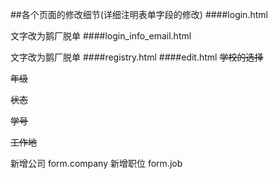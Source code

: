 ##各个页面的修改细节(详细注明表单字段的修改)
####login.html

文字改为鹅厂脱单
####login_info_email.html

文字改为鹅厂脱单
####registry.html
####edit.html
~~学校的选择~~

~~年级~~

~~状态~~

~~学号~~

~~工作地~~

新增公司 form.company
新增职位 form.job
